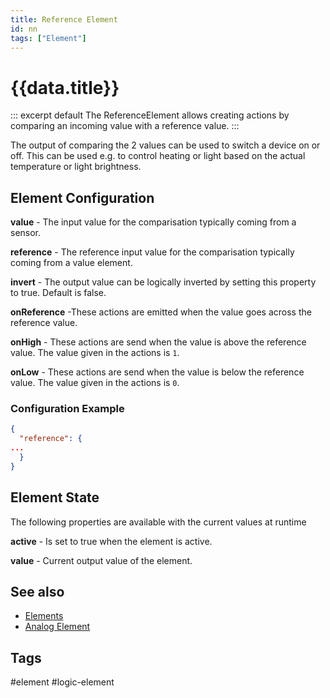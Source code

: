```yaml
---
title: Reference Element
id: nn
tags: ["Element"]
---
```


# {{data.title}}

::: excerpt default
The ReferenceElement allows creating actions by comparing an incoming value with a reference value.
:::

The output of comparing the 2 values can be used to switch a device on or off. This can be used e.g. to control heating or light
based on the actual temperature or light brightness.

<!-- ## Web UI for the AND Element -->


## Element Configuration

<object data="/element.svg?reference" type="image/svg+xml"></object>

**value** - The input value for the comparisation typically coming from a sensor.

**reference** - The reference input value for the comparisation typically coming from a value element.

**invert** - The output value can be logically inverted by setting this property to true. Default is false.

<!-- **hysteresis** - The value action is emitted only when the value differs more than defined by hysteresis. Default=10. -->

**onReference** -These actions are emitted when the value goes across the reference value.

**onHigh** - These actions are send when the value is above the reference value.
The value given in the actions is `1`.

**onLow** - These actions are send when the value is below the reference value.
The value given in the actions is `0`.



### Configuration Example


```json
{
  "reference": {
...
  }
}
```

## Element State

The following properties are available with the current values at runtime

**active** - Is set to true when the element is active.

**value** - Current output value of the element.


<!-- ## Implementation Details -->


## See also

* [Elements](/elements/overview.md)
* [Analog Element](/elements/analog.md)
<!-- * [Thermostat Recipe](/recipes/thermostat.md) -->
  

## Tags

#element #logic-element
